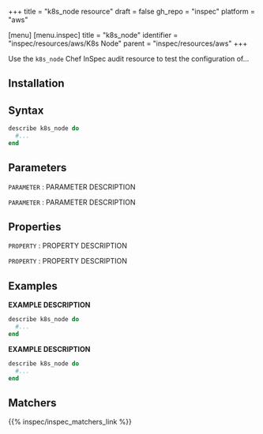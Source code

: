 +++
title = "k8s_node resource"
draft = false
gh_repo = "inspec"
platform = "aws"

[menu]
  [menu.inspec]
    title = "k8s_node"
    identifier = "inspec/resources/aws/K8s Node"
    parent = "inspec/resources/aws"
+++


Use the `k8s_node` Chef InSpec audit resource to test the configuration of...

## Installation

## Syntax

```ruby
describe k8s_node do
  #...
end
```

## Parameters

`PARAMETER`
: PARAMETER DESCRIPTION

`PARAMETER`
: PARAMETER DESCRIPTION

## Properties

`PROPERTY`
: PROPERTY DESCRIPTION

`PROPERTY`
: PROPERTY DESCRIPTION

## Examples

**EXAMPLE DESCRIPTION**

```ruby
describe k8s_node do
  #...
end
```

**EXAMPLE DESCRIPTION**

```ruby
describe k8s_node do
  #...
end
```

## Matchers

{{% inspec/inspec_matchers_link %}}

